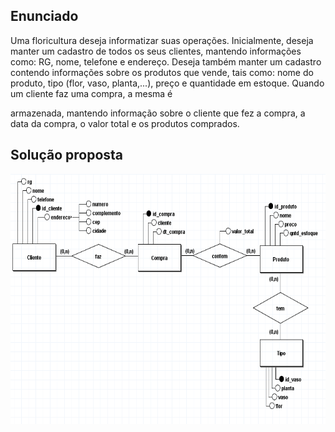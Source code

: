 ## Enunciado

Uma floricultura deseja informatizar suas operações. Inicialmente,
deseja manter um cadastro de todos os seus clientes, mantendo
informações como: RG, nome, telefone e endereço. Deseja também
manter um cadastro contendo informações sobre os produtos que
vende, tais como: nome do produto, tipo (flor, vaso, planta,...), preço e
quantidade em estoque. Quando um cliente faz uma compra, a mesma é

armazenada, mantendo informação sobre o cliente que fez a compra, a
data da compra, o valor total e os produtos comprados.

## Solução proposta

<div align="center">
    <img src="../../images/Atividade-Floricultura.png" alt="Banner Image" width="700" height="400">
</div>
